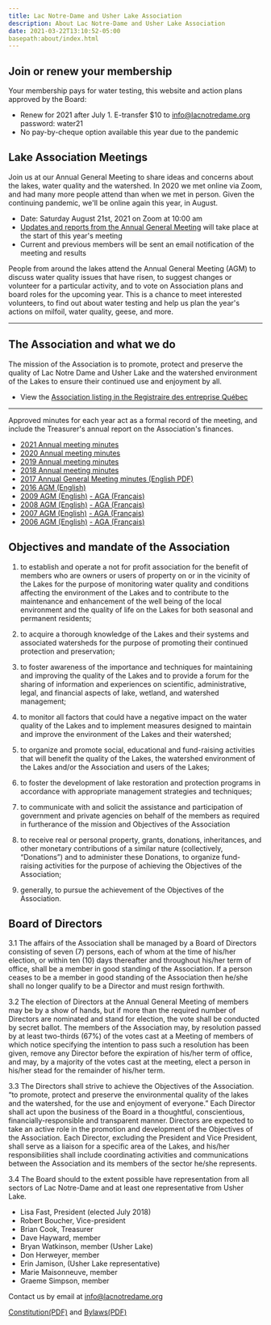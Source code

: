 ```yaml
---
title: Lac Notre-Dame and Usher Lake Association
description: About Lac Notre-Dame and Usher Lake Association
date: 2021-03-22T13:10:52-05:00
basepath:about/index.html
---
```

## Join or renew your membership

Your membership pays for water testing, this website and action plans approved by the Board:

* Renew for 2021 after July 1. E-transfer $10 to info@lacnotredame.org  password: water21
* No pay-by-cheque option available this year due to the pandemic

## Lake Association Meetings

Join us at our Annual General Meeting to share ideas and concerns about the lakes, water quality and the watershed. In 2020 we met online via Zoom, and had many more people attend than when we met in person. Given the continuing pandemic, we'll be online again this year, in August.

* Date: Saturday August 21st, 2021 on Zoom at 10:00 am
* [Updates and reports from the Annual General Meeting](2020BoardReport/) will take place at the start of this year's meeting
* Current and previous members will be sent an email notification of the meeting and results

People from around the lakes attend the Annual General Meeting (AGM) to discuss water quality issues that have risen, to suggest changes or volunteer for a particular activity, and to vote on Association plans and board roles for the upcoming year. This is a chance to meet interested volunteers, to find out about water testing and help us plan the year's actions on milfoil, water quality, geese, and more.

***

## The Association and what we do

The mission of the Association is to promote, protect and preserve the quality of Lac Notre Dame and Usher Lake and the watershed environment of the Lakes to ensure their continued use and enjoyment by all.

* View the [Association listing in the Registraire des entreprise Québec](https://www.registreentreprises.gouv.qc.ca/RQAnonymeGR/GR/GR03/GR03A2_19A_PIU_RechEnt_PC/PageEtatRens.aspx?T1.JetonStatic=5e308d10-4a8c-4d69-8272-9dffce50b9fb&T1.CodeService=S00436)

***

Approved minutes for each year act as a formal record of the meeting, and include the Treasurer's annual report on the Association's finances.

* [2021 Annual meeting minutes](2021BoardReport/)
* [2020 Annual meeting minutes](2020BoardReport/)
* [2019 Annual meeting minutes](2019BoardReport/)
* [2018 Annual meeting minutes](2018BoardReport/)
* [2017 Annual General Meeting minutes (English PDF)](/assets/docs/minutes/AGM_Minutes_2017.pdf)
* [2016 AGM (English)](/assets/docs/minutes/AGM_Minutes_2016.pdf)
* [2009 AGM (English)](/assets/docs/minutes/AGM_Minutes_2009.pdf) [- AGA (Français)](/assets/docs/minutes/fr/AGA_proces_2009.pdf)
* [2008 AGM (English)](/assets/docs/minutes/AGM_Minutes_2008.pdf) [- AGA (Français)](/assets/docs/minutes/fr/AGA_proces_2008.pdf)
* [2007 AGM (English)](/assets/docs/minutes/AGM_Minutes_2007.pdf) [- AGA (Français)](/assets/docs/minutes/fr/AGA_proces_2007.pdf)
* [2006 AGM (English)](/assets/docs/minutes/AGM_Minutes_2006.pdf) [- AGA (Français)](/assets/docs/minutes/fr/AGA_proces_2006.pdf)

## Objectives and mandate of the Association

1. to establish and operate a not for profit association for the benefit of members who are owners or users of property on or in the vicinity of the Lakes for the purpose of monitoring water quality and conditions affecting the environment of the Lakes and to contribute to the maintenance and enhancement of the well being of the local environment and the quality of life on the Lakes for both seasonal and permanent residents;

2. to acquire a thorough knowledge of the Lakes and their systems and associated watersheds for the purpose of promoting their continued protection and preservation;

3. to foster awareness of the importance and techniques for maintaining and improving the quality of the Lakes and to provide a forum for the sharing of information and experiences on scientific, administrative, legal, and financial aspects of lake, wetland, and watershed management;

4. to monitor all factors that could have a negative impact on the water quality of the Lakes and to implement measures designed to maintain and improve the environment of the Lakes and their watershed;

5. to organize and promote social, educational and fund-raising activities that will benefit the quality of the Lakes, the watershed environment of the Lakes and/or the Association and users of the Lakes;

6. to foster the development of lake restoration and protection programs in accordance with appropriate management strategies and techniques;

7. to communicate with and solicit the assistance and participation of government and private agencies on behalf of the members as required in furtherance of the mission and Objectives of the Association

8. to receive real or personal property, grants, donations, inheritances, and other monetary contributions of a similar nature (collectively, “Donations”) and to administer these Donations, to organize fund-raising activities for the purpose of achieving the Objectives of the Association;

9. generally, to pursue the achievement of the Objectives of the Association.

## Board of Directors

3.1 The affairs of the Association shall be managed by a Board of Directors consisting of seven (7) persons, each of whom at the time of his/her election, or within ten (10) days thereafter and throughout his/her term of office, shall be a member in good standing of the Association.  If a person ceases to be a member in good standing of the Association then he/she shall no longer qualify to be a Director and must resign forthwith.

3.2 The election of Directors at the Annual General Meeting of members may be by a show of hands, but if more than the required number of Directors are nominated and stand for election, the vote shall be conducted by secret ballot. The members of the Association may, by resolution passed by at least two-thirds (67%) of the votes cast at a Meeting of members of which notice specifying the intention to pass such a resolution has been given, remove any Director before the expiration of his/her term of office, and may, by a majority of the votes cast at the meeting, elect a person in his/her stead for the remainder of his/her term.

3.3 The Directors shall strive to achieve the Objectives of the Association.  
“to promote, protect and preserve the environmental quality of the lakes and the watershed, for the use and enjoyment of everyone.”
Each Director shall act upon the business of the Board in a thoughtful, conscientious, financially-responsible and transparent manner. Directors are expected to take an active role in the promotion and development of the Objectives of the Association.  Each Director, excluding the President and Vice President, shall serve as a liaison for a specific area of the Lakes, and his/her responsibilities shall include coordinating activities and communications between the Association and its members of the sector he/she represents.

3.4 The Board should to the extent possible have representation from all sectors of Lac Notre-Dame and at least one representative from Usher Lake.

* Lisa Fast, President (elected July 2018)
* Robert Boucher, Vice-president
* Brian Cook, Treasurer
* Dave Hayward, member
* Bryan Watkinson, member (Usher Lake)
* Don Herweyer, member
* Erin Jamison, (Usher Lake representative)
* Marie Maisonneuve, member
* Graeme Simpson, member

Contact us by email at info@lacnotredame.org

[Constitution(PDF)](/assets/docs/Association_Constitution.pdf) and [Bylaws(PDF)](/assets/docs/Association_By-Laws_en.pdf)
